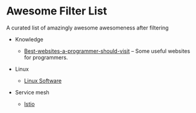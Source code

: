 # Awesome Filter List

A curated list of amazingly awesome awesomeness after filtering
- Knowledge
  - [Best-websites-a-programmer-should-visit](https://github.com/sdmg15/Best-websites-a-programmer-should-visit) – Some useful websites for programmers.

- Linux
  - [Linux Software](https://github.com/luong-komorebi/Awesome-Linux-Software)

- Service mesh
  - [Istio](https://github.com/askmeegs/learn-istio)
